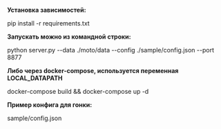 **Установка зависимостей:**

pip install -r requirements.txt

**Запускать можно из командной строки:**

python server.py --data ./moto/data --config ./sample/config.json --port 8877

**Либо через docker-compose, используется переменная LOCAL_DATAPATH**

docker-compose build && docker-compose up -d

**Пример конфига для гонки:**

sample/config.json

